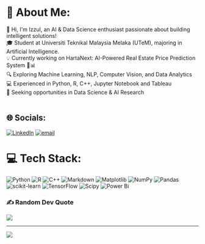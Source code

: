 # 💫 About Me:
👋 Hi, I'm Izzul, an AI & Data Science enthusiast passionate about building intelligent solutions!<br>🎓 Student at Universiti Teknikal Malaysia Melaka (UTeM), majoring in Artificial Intelligence.<br>💡 Currently working on HartaNext: AI-Powered Real Estate Price Prediction System 🏡📊<br>🔍 Exploring Machine Learning, NLP, Computer Vision, and Data Analytics<br>💻 Experienced in Python, R, C++, Jupyter Notebook and Tableau<br>🚀 Seeking opportunities in Data Science & AI Research<br><br>

## 🌐 Socials:
[![LinkedIn](https://img.shields.io/badge/LinkedIn-%230077B5.svg?logo=linkedin&logoColor=white)](https://linkedin.com/in/izzulroslan) [![email](https://img.shields.io/badge/Email-D14836?logo=gmail&logoColor=white)](mailto:izzulroslan03@gmail.com) 

# 💻 Tech Stack:
![Python](https://img.shields.io/badge/python-3670A0?style=flat&logo=python&logoColor=ffdd54) ![R](https://img.shields.io/badge/r-%23276DC3.svg?style=flat&logo=r&logoColor=white) ![C++](https://img.shields.io/badge/c++-%2300599C.svg?style=flat&logo=c%2B%2B&logoColor=white) ![Markdown](https://img.shields.io/badge/markdown-%23000000.svg?style=flat&logo=markdown&logoColor=white) ![Matplotlib](https://img.shields.io/badge/Matplotlib-%23ffffff.svg?style=flat&logo=Matplotlib&logoColor=black) ![NumPy](https://img.shields.io/badge/numpy-%23013243.svg?style=flat&logo=numpy&logoColor=white) ![Pandas](https://img.shields.io/badge/pandas-%23150458.svg?style=flat&logo=pandas&logoColor=white) ![scikit-learn](https://img.shields.io/badge/scikit--learn-%23F7931E.svg?style=flat&logo=scikit-learn&logoColor=white) ![TensorFlow](https://img.shields.io/badge/TensorFlow-%23FF6F00.svg?style=flat&logo=TensorFlow&logoColor=white) ![Scipy](https://img.shields.io/badge/SciPy-%230C55A5.svg?style=flat&logo=scipy&logoColor=%white) ![Power Bi](https://img.shields.io/badge/power_bi-F2C811?style=flat&logo=PowerBi&logoColor=black)

### ✍️ Random Dev Quote
![](https://quotes-github-readme.vercel.app/api?type=horizontal&theme=radical)

---
[![](https://visitcount.itsvg.in/api?id=izzulroslan&icon=0&color=0)](https://visitcount.itsvg.in)

<!-- Proudly created with GPRM ( https://gprm.itsvg.in ) -->


